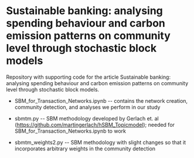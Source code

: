 # Sustainable banking: analysing spending behaviour and carbon emission patterns on community level through stochastic block models
Repository with supporting code for the article Sustainable banking: analysing spending behaviour and carbon emission patterns on community level through stochastic block models.

- SBM_for_Transaction_Networks.ipynb -- contains the network creation, community detection, and analyses we perform in our study
  
- sbmtm.py -- SBM methodology developed by Gerlach et. al (https://github.com/martingerlach/hSBM_Topicmodel); needed for SBM_for_Transaction_Networks.ipynb to work
  
- sbmtm_weights2.py -- SBM methodology with slight changes so that it incorporates arbitrary weights in the community detection
